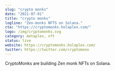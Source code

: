 ```yaml
---
slug: "crypto monks"
date: "2021-07-01"
title: "crypto monks"
logline: "Zen-monks NFTS on Solana."
cta: "https://cryptomonks.holaplex.com/"
logo: /img/cryptomonks.svg
category: metaplex, nft
status: live
website: https://cryptomonks.holaplex.com/
twitter: https://twitter.com/cryptomonx
---
```


CryptoMonks are building Zen monk NFTs on Solana.
